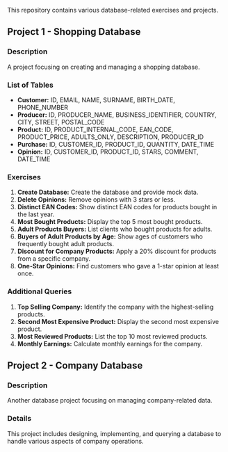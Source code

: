 
This repository contains various database-related exercises and projects.

## Project 1 - Shopping Database

### Description
A project focusing on creating and managing a shopping database.

### List of Tables
- **Customer:** ID, EMAIL, NAME, SURNAME, BIRTH_DATE, PHONE_NUMBER
- **Producer:** ID, PRODUCER_NAME, BUSINESS_IDENTIFIER, COUNTRY, CITY, STREET, POSTAL_CODE
- **Product:** ID, PRODUCT_INTERNAL_CODE, EAN_CODE, PRODUCT_PRICE, ADULTS_ONLY, DESCRIPTION, PRODUCER_ID
- **Purchase:** ID, CUSTOMER_ID, PRODUCT_ID, QUANTITY, DATE_TIME
- **Opinion:** ID, CUSTOMER_ID, PRODUCT_ID, STARS, COMMENT, DATE_TIME

### Exercises
1. **Create Database:** Create the database and provide mock data.
2. **Delete Opinions:** Remove opinions with 3 stars or less.
3. **Distinct EAN Codes:** Show distinct EAN codes for products bought in the last year.
4. **Most Bought Products:** Display the top 5 most bought products.
5. **Adult Products Buyers:** List clients who bought products for adults.
6. **Buyers of Adult Products by Age:** Show ages of customers who frequently bought adult products.
7. **Discount for Company Products:** Apply a 20% discount for products from a specific company.
8. **One-Star Opinions:** Find customers who gave a 1-star opinion at least once.

### Additional Queries
1. **Top Selling Company:** Identify the company with the highest-selling products.
2. **Second Most Expensive Product:** Display the second most expensive product.
3. **Most Reviewed Products:** List the top 10 most reviewed products.
4. **Monthly Earnings:** Calculate monthly earnings for the company.

## Project 2 - Company Database

### Description
Another database project focusing on managing company-related data.

### Details
This project includes designing, implementing, and querying a database to handle various aspects of company operations.

